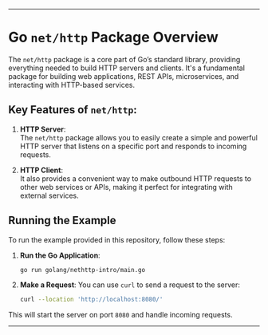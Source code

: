 
---

# Go `net/http` Package Overview

The `net/http` package is a core part of Go’s standard library, providing everything needed to build HTTP servers and clients. It's a fundamental package for building web applications, REST APIs, microservices, and interacting with HTTP-based services.

## Key Features of `net/http`:

1. **HTTP Server**:  
   The `net/http` package allows you to easily create a simple and powerful HTTP server that listens on a specific port and responds to incoming requests.

2. **HTTP Client**:  
   It also provides a convenient way to make outbound HTTP requests to other web services or APIs, making it perfect for integrating with external services.

## Running the Example

To run the example provided in this repository, follow these steps:

1. **Run the Go Application**:
   ```bash
   go run golang/nethttp-intro/main.go
   ```

2. **Make a Request**:
   You can use `curl` to send a request to the server:
   ```bash
   curl --location 'http://localhost:8080/'
   ```

This will start the server on port `8080` and handle incoming requests.

--- 
